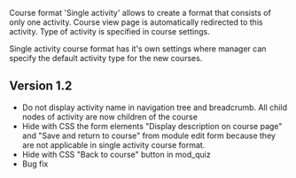 Course format 'Single activity' allows to create a format that consists of only one
activity. Course view page is automatically redirected to this activity.
Type of activity is specified in course settings.

Single activity course format has it's own settings where manager can specify
the default activity type for the new courses.

Version 1.2
-----------

* Do not display activity name in navigation tree and breadcrumb. All child
  nodes of activity are now children of the course
* Hide with CSS the form elements "Display description on course page" and
  "Save and return to course" from module edit form because they
  are not applicable in single activity course format.
* Hide with CSS "Back to course" button in mod_quiz
* Bug fix
